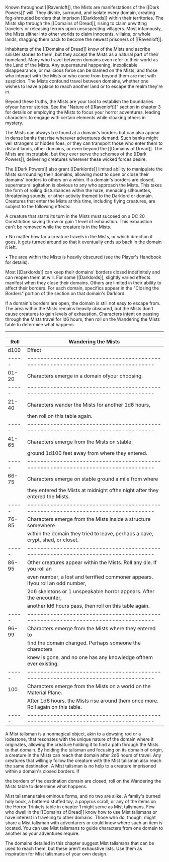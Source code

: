 Known throughout [[Ravenloft]], the Mists are manifestations of the [[Dark Powers]]' will. They divide, surround, and isolate every domain, creating fog-shrouded borders that imprison [[Darklords]] within their territories. The Mists slip through the [[Domains of Dread]], rising to claim unwitting travelers or releasing terrors upon unsuspecting villagers. Most infamously, the Mists slither into other worlds to claim innocents, villains, or whole lands, dragging them back to become the newest prisoners of [[Ravenloft]].

Inhabitants of the [[Domains of Dread]] know of the Mists and ascribe sinister stories to them, but they accept the Mists as a natural part of their homeland. Many who travel between domains even refer to their world as the Land of the Mists. Any supernatural happening, inexplicable disappearance, or malicious force can be blamed on the Mists, and those who interact with the Mists or who come from beyond them are met with suspicion. The Mists confound travel between domains, whether one wishes to leave a place to reach another land or to escape the realm they're in.

Beyond these truths, the Mists are your tool to establish the boundaries ofyour horror stories. See the "Nature of [[Ravenloft]]" section in chapter 3 for details on employing the Mists to focus your horror adventures, leading characters to engage with certain elements while cloaking others in mystery.

The Mists can always b e found at a domain's borders but can also appear in dense banks that rise wherever adventures demand. Such banks might veil strangers or hidden foes, or they can transport those who enter them to distant lands, other domains, or even beyond the [[Domains of Dread]]. The Mists are inscrutable, but they ever serve the schemes of the [[Dark Powers]], delivering creatures wherever these wicked forces desire.

The [[Dark Powers]] also grant [[Darklords]] limited ability to manipulate the Mists surrounding their domains, allowing most to open or close their domains' borders to others on a whim. If a domain's borders are closed, supernatural agitation is obvious to any who approach the Mists. This takes the form of roiling disturbances within the haze, menacing silhouettes, threatening sounds, or other activity themed to the Darklord or domain. Creatures that enter the Mists at this time, including flying creatures, are subject to the following effects:

A creature that starts its turn in the Mists must succeed on a DC 20 Constitution saving throw or gain 1 level of exhaustion. This exhaustion can't be removed while the creature is in the Mists.

• No matter how far a creature travels in the Mists, or which direction it goes, it gets turned around so that it eventually ends up back in the domain it left.

• The area within the Mists is heavily obscured (see the Player's Handbook for details).

Most [[Darklords]] can keep their domains' borders closed indefinitely and can reopen them at will. For some [[Darklords]], slightly varied effects manifest when they close their domains. Others are limited in their ability to affect their borders. For each domain, specifics appear in the "Closing the Borders" portion of the section on that domain's Darklord.

If a domain's borders are open, the domain is still not easy to escape from. The area within the Mists remains heavily obscured, but the Mists don't cause creatures to gain levels of exhaustion. Characters intent on passing through the Mists travel for ld6 hours, then roll on the Wandering the Mists table to determine what happens.

 __________________________________________________________________________________________
| Roll  | Wandering the Mists                                                              |
| ----- | -------------------------------------------------------------------------------- |
| d100  | Effect                                                                           |
| ----- | -------------------------------------------------------------------------------- |
| 01-20 | Characters emerge in a domain ofyour choosing.                                   |
| ----- | -------------------------------------------------------------------------------- |
| 21-40 | Characters wander the Mists for another 1d6 hours,                               |
|       | then roll on this table again.                                                   |
| ----- | -------------------------------------------------------------------------------- |
| 41-65 | Characters emerge from the Mists on stable                                       |
|       | ground 1d100 feet away from where they entered.                                  |
| ----- | -------------------------------------------------------------------------------- |
| 66-75 | Characters emerge on stable ground a mile from where                             |
|       | they entered the Mists at midnight ofthe night after they entered the Mists.     |
| ----- | -------------------------------------------------------------------------------- |
| 76-85 | Characters emerge from the Mists inside a structure somewhere                    |
|       | within the domain they tried to leave, perhaps a cave, crypt, shed, or closet.   |
| ----- | -------------------------------------------------------------------------------- |
| 86-95 | Other creatures appear within the Mists. Roll any die. If you roll an            |
|       | even number, a lost and terrified commoner appears. Ifyou roll an odd number,    |
|       | 2d6 skeletons or 1 unspeakable horror appears. After the encounter,              |
|       | another ld6 hours pass, then roll on this table again.                           |
| ----- | -------------------------------------------------------------------------------- |
| 96-99 | Characters emerge from the Mists where they entered to                           |
|       | find the domain changed. Perhaps someone the characters                          |
|       | knew is gone, and no one has any knowledge ofthem ever existing.                 |
| ----- | -------------------------------------------------------------------------------- |
| 100   | Characters emerge from the Mists on a world on the Material Plane.               |
|       | After 1d6 hours, the Mists rise around them once more. Roll again on this table. |
| ----- | -------------------------------------------------------------------------------- |
 
A Mist talisman is a nonmagical object, akin to a dowsing rod or a lodestone, that resonates with the unique nature of the domain where it originates, allowing the creature holding it to find a path through the Mists to that domain. By holding the talisman and focusing on its domain of origin, a creature in the Mists can reach that domain after 2d6 hours of travel. Any creatures that willingly follow the creature with the Mist talisman also reach the same destination. A Mist talisman is no help to a creature imprisoned within a domain's closed borders. If

the borders of the destination domain are closed, roll on the Wandering the Mists table to determine what happens.

Mist talismans take ominous forms, and no two are alike. A family's burned holy book, a battered stuffed toy, a papyrus scroll, or any of the items on the Horror Trinkets table in chapter 1 might serve as Mist talismans. Few who dwell in the [[Domains of Dread]] know how to use Mist talismans or have interest in traveling to other domains. Those who do, though, might share a Mist talisman with adventurers or could know where such an item is located. You can use Mist talismans to guide characters from one domain to another as your adventures require.

The domains detailed in this chapter suggest Mist talismans that can be used to reach them, but these aren't exhaustive lists. Use them as inspiration for Mist talismans of your own design.


